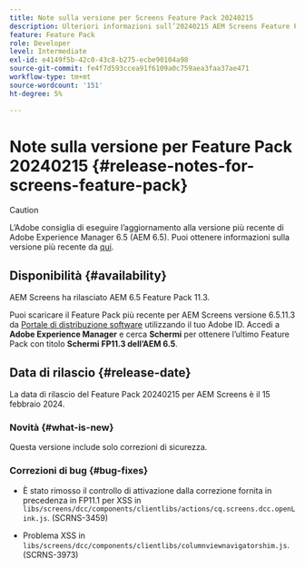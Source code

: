 ```yaml
---
title: Note sulla versione per Screens Feature Pack 20240215
description: Ulteriori informazioni sull’20240215 AEM Screens Feature Pack rilasciato il 15 febbraio 2024.
feature: Feature Pack
role: Developer
level: Intermediate
exl-id: e4149f5b-42c0-43c8-b275-ecbe90104a98
source-git-commit: fe4f7d593ccea91f6109a0c759aea3faa37ae471
workflow-type: tm+mt
source-wordcount: '151'
ht-degree: 5%

---
```


# Note sulla versione per Feature Pack 20240215 {#release-notes-for-screens-feature-pack}

>[!CAUTION]
>L’Adobe consiglia di eseguire l’aggiornamento alla versione più recente di Adobe Experience Manager 6.5 (AEM 6.5). Puoi ottenere informazioni sulla versione più recente da [qui](https://experienceleague.adobe.com/it/docs/experience-manager-65/content/release-notes/release-notes).

## Disponibilità {#availability}

AEM Screens ha rilasciato AEM 6.5 Feature Pack 11.3.

Puoi scaricare il Feature Pack più recente per AEM Screens versione 6.5.11.3 da [Portale di distribuzione software](https://experience.adobe.com/#/downloads/content/software-distribution/it/aem.html) utilizzando il tuo Adobe ID. Accedi a **Adobe Experience Manager** e cerca **Schermi** per ottenere l’ultimo Feature Pack con titolo **Schermi FP11.3 dell’AEM 6.5**.

## Data di rilascio {#release-date}

La data di rilascio del Feature Pack 20240215 per AEM Screens è il 15 febbraio 2024.

### Novità {#what-is-new}

Questa versione include solo correzioni di sicurezza.

### Correzioni di bug {#bug-fixes}

* È stato rimosso il controllo di attivazione dalla correzione fornita in precedenza in FP11.1 per XSS in `libs/screens/dcc/components/clientlibs/actions/cq.screens.dcc.openLink.js`. (SCRNS-3459)

* Problema XSS in `libs/screens/dcc/components/clientlibs/columnviewnavigatorshim.js`. (SCRNS-3973)
